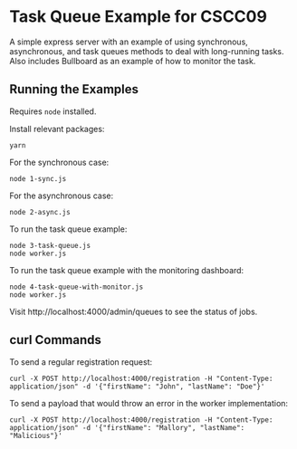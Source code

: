 # Task Queue Example for CSCC09

A simple express server with an example of using synchronous, asynchronous, and task queues methods to deal with long-running tasks. Also includes Bullboard as an example of how to monitor the task.

## Running the Examples

Requires `node` installed.

Install relevant packages:
```
yarn
```

For the synchronous case:
```
node 1-sync.js
```

For the asynchronous case:
```
node 2-async.js
```

To run the task queue example:
```
node 3-task-queue.js
node worker.js
```

To run the task queue example with the monitoring dashboard:
```
node 4-task-queue-with-monitor.js
node worker.js
```
Visit http://localhost:4000/admin/queues to see the status of jobs.


## curl Commands
To send a regular registration request:
```
curl -X POST http://localhost:4000/registration -H "Content-Type: application/json" -d '{"firstName": "John", "lastName": "Doe"}'
```

To send a payload that would throw an error in the worker implementation:
```
curl -X POST http://localhost:4000/registration -H "Content-Type: application/json" -d '{"firstName": "Mallory", "lastName": "Malicious"}'
```
